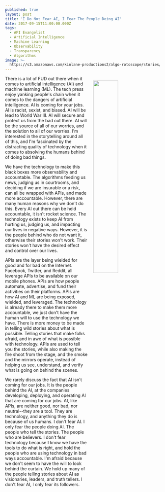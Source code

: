 ```yaml
---
published: true
layout: post
title: 'I Do Not Fear AI, I Fear The People Doing AI'
date: 2017-09-15T11:00:00.000Z
tags:
  - API Evangelist
  - Artificial Intelligence
  - Machine Learning
  - Observability
  - Transparency
  - Algorithms
image: >-
  https://s3.amazonaws.com/kinlane-productions2/algo-rotoscope/stories/servers-blue-circuit.jpg
---
```

<p><img src="https://s3.amazonaws.com/kinlane-productions2/algo-rotoscope/stories/servers-blue-circuit.jpg" align="right" width="40%" style="padding: 15px;" /></p>There is a lot of FUD out there when it comes to artificial intelligence (AI) and machine learning (ML). The tech press enjoy yanking people's chain when it comes to the dangers of artificial intelligence. AI is coming for your jobs. AI is racist, sexist, and biased. AI will be lead to World War III. AI will secure and protect us from the bad out there. AI will be the source of all of our worries, and the solution to all of our worries. I'm interested in the storytelling around all of this, and I'm fascinated by the distracting quality of technology when it comes to absolving the humans behind of doing bad things. 

We have the technology to make this black boxes more observability and accountable. The algorithms feeding us news, judging us in courtrooms, and deciding if we are insurable or a risk, can all be wrapped with APIs, and made more accountable. However, there are many human reasons why we don't do this. Every AI out there can be held accountable, it isn't rocket science. The technology exists to keep AI from hurting us, judging us, and impacting our lives in negative ways. However, it is the people behind who do not want it, otherwise their stories won't work. Their stories won't have the desired effect and control over our lives. 

APIs are the layer being wielded for good and for bad on the Internet. Facebook, Twitter, and Reddit, all leverage APIs to be available on our mobile phones. APIs are how people automate, advertise, and fund their activities on their platforms. APIs are how AI and ML are being exposed, wielded, and leveraged. The technology is already there to make them more accountable, we just don't have the human will to use the technology we have. There is more money to be made in telling wild stories about what is possible. Telling stories that make folks afraid, and in awe of what is possible with technology. APIs are used to tell you the stories, while also making the fire shoot from the stage, and the smoke and the mirrors operate, instead of helping us see, understand, and verify what is going on behind the scenes. 

We rarely discuss the fact that AI isn't coming for our jobs. It is the people behind the AI, at the companies developing, deploying, and operating AI that are coming for our jobs. AI, like APIs, are neither good, nor bad, nor neutral--they are a tool. They are technology, and anything they do is because of us humans. I don't fear AI. I only fear the people doing AI. The people who tell the stories. The people who are believers. I don't fear technology because I know we have the tools to do what is right, and hold the people who are using technology in bad ways accountable. I'm afraid because we don't seem to have the will to look behind the curtain. We hold up many of the people telling stories about AI as visionaries, leaders, and truth tellers. I don't fear AI, I only fear its followers.